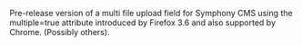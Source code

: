 Pre-release version of a multi file upload field for Symphony CMS using the multiple=true attribute introduced by Firefox 3.6 and also supported by Chrome. (Possibly others).
